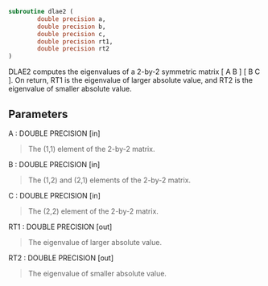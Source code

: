```fortran
subroutine dlae2 (
        double precision a,
        double precision b,
        double precision c,
        double precision rt1,
        double precision rt2
)
```

DLAE2  computes the eigenvalues of a 2-by-2 symmetric matrix
[  A   B  ]
[  B   C  ].
On return, RT1 is the eigenvalue of larger absolute value, and RT2
is the eigenvalue of smaller absolute value.

## Parameters
A : DOUBLE PRECISION [in]
> The (1,1) element of the 2-by-2 matrix.

B : DOUBLE PRECISION [in]
> The (1,2) and (2,1) elements of the 2-by-2 matrix.

C : DOUBLE PRECISION [in]
> The (2,2) element of the 2-by-2 matrix.

RT1 : DOUBLE PRECISION [out]
> The eigenvalue of larger absolute value.

RT2 : DOUBLE PRECISION [out]
> The eigenvalue of smaller absolute value.
